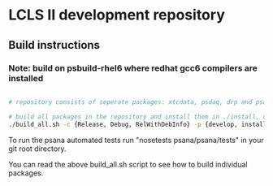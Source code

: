 # LCLS II development repository

## Build instructions
### Note: build on psbuild-rhel6 where redhat gcc6 compilers are installed
```bash

# repository consists of seperate packages: xtcdata, psdaq, drp and psana

# build all packages in the repository and install them in ./install, option to choose build type
./build_all.sh -c {Release, Debug, RelWithDebInfo} -p {develop, install}
```

To run the psana automated tests run "nosetests psana/psana/tests" in your git root directory.

You can read the above build_all.sh script to see how to build individual packages.
